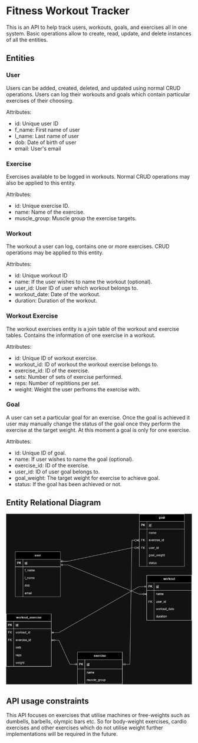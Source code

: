 # Fitness Workout Tracker

This is an API to help track users, workouts, goals, and exercises all in one system. Basic operations allow to create, read, update, and delete instances of all the entities.

## Entities

### User
Users can be added, created, deleted, and updated using normal CRUD operations. Users can log their workouts and goals which contain particular exercises of their choosing.

Attributes:
- id: Unique user ID
- f_name: First name of user
- l_name: Last name of user
- dob: Date of birth of user
- email: User's email

### Exercise
Exercises available to be logged in workouts. Normal CRUD operations may also be applied to this entity.

Attributes:
- id: Unique exercise ID.
- name: Name of the exercise.
- muscle_group: Muscle group the exercise targets.

### Workout
The workout a user can log, contains one or more exercises. CRUD operations may be applied to this entity.

Attributes:
- id: Unique workout ID
- name: If the user wishes to name the workout (optional).
- user_id: User ID of user which workout belongs to.
- workout_date: Date of the workout.
- duration: Duration of the workout.

### Workout Exercise
The workout exercises entity is a join table of the workout and exercise tables. Contains the information of one exercise in a workout.

Attributes:
- id: Unique ID of workout exercise.
- workout_id: ID of workout the workout exercise belongs to.
- exercise_id: ID of the exercise.
- sets: Number of sets of exercise performed.
- reps: Number of repititions per set.
- weight: Weight the user perfroms the exercise with.
  
### Goal
A user can set a particular goal for an exercise. Once the goal is achieved it user may manually change the status of the goal once they perform the exercise at the target weight. At this moment a goal is only for one exercise.

Attributes:
- id: Unique ID of goal.
- name: If user wishes to name the goal (optional).
- exercise_id: ID of the exercise.
- user_id: ID of user goal belongs to.
- goal_weight: The target weight for exercise to achieve goal.
- status: If the goal has been achieved or not.

## Entity Relational Diagram
![ERD](Fitness_ERD[updated].png)

## API usage constraints
This API focuses on exercises that utilise machines or free-weights such as dumbells, barbells, olympic bars etc. So for body-weight exercises, cardio exercises and other exercises which do not utilise weight further implementations will be required in the future.